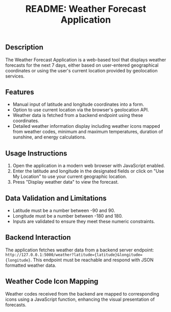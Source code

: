 <!DOCTYPE html>
<html lang="en">
<head>
    <meta charset="UTF-8">
    <meta name="viewport" content="width=device-width, initial-scale=1.0">
    <link rel="stylesheet" href="styles.css">
</head>
<body>
    <header>
        <h1>README: Weather Forecast Application</h1>
    </header>
    <section>
        <h2>Description</h2>
        <p>The Weather Forecast Application is a web-based tool that displays weather forecasts for the next 7 days, either based on user-entered geographical coordinates or using the user's current location provided by geolocation services.</p>
    </section>
    <section>
        <h2>Features</h2>
        <ul>
            <li>Manual input of latitude and longitude coordinates into a form.</li>
            <li>Option to use current location via the browser's geolocation API.</li>
            <li>Weather data is fetched from a backend endpoint using these coordinates.</li>
            <li>Detailed weather information display including weather icons mapped from weather codes, minimum and maximum temperatures, duration of sunshine, and energy calculations.</li>
        </ul>
    </section>
    <section>
        <h2>Usage Instructions</h2>
        <ol>
            <li>Open the application in a modern web browser with JavaScript enabled.</li>
            <li>Enter the latitude and longitude in the designated fields or click on "Use My Location" to use your current geographic location.</li>
            <li>Press "Display weather data" to view the forecast.</li>
        </ol>
    </section>
    <section>
        <h2>Data Validation and Limitations</h2>
        <ul>
            <li>Latitude must be a number between -90 and 90.</li>
            <li>Longitude must be a number between -180 and 180.</li>
            <li>Inputs are validated to ensure they meet these numeric constraints.</li>
        </ul>
    </section>
    <section>
        <h2>Backend Interaction</h2>
        <p>The application fetches weather data from a backend server endpoint: <code>http://127.0.0.1:5000/weather?latitude={latitude}&amp;longitude={longitude}</code>. This endpoint must be reachable and respond with JSON formatted weather data.</p>
    </section>
    <section>
        <h2>Weather Code Icon Mapping</h2>
        <p>Weather codes received from the backend are mapped to corresponding icons using a JavaScript function, enhancing the visual presentation of forecasts.</p>
    </section>
</body>
</html>
